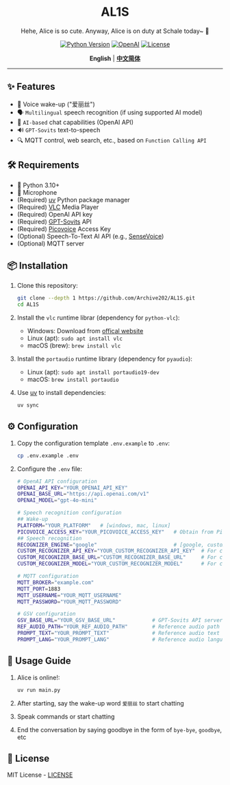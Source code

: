 <div align="center">

# AL1S

Hehe, Alice is so cute. Anyway, Alice is on duty at Schale today~ 🌸

[![Python Version](https://img.shields.io/badge/python-3.10%2B-blue.svg?style=for-the-badge)](https://www.python.org/downloads/) 
[![OpenAI](https://img.shields.io/badge/OpenAI-API-green.svg?style=for-the-badge)](https://platform.openai.com/) 
[![License](https://img.shields.io/badge/LICENSE-MIT-green.svg?style=for-the-badge)](https://github.com/Archive202/AL1S/blob/main/LICENSE)

**English** | [**中文简体**](/docs/zh/README.md)

</div>

---

## ✨ Features

- 🎤 Voice wake-up ("爱丽丝")
- 🗣️ `Multilingual` speech recognition (if using supported AI model)
- 🤖 `AI-based` chat capabilities (OpenAI API)
- 🔊 `GPT-Sovits` text-to-speech
- 🔍 MQTT control, web search, etc., based on `Function Calling API`

## 🛠️ Requirements

- 🐍 Python 3.10+
- 🎤 Microphone
- (Required) [uv](https://github.com/astral-sh/uv) Python package manager
- (Required) [VLC](https://www.videolan.org) Media Player
- (Required) OpenAI API key
- (Required) [GPT-Sovits](https://github.com/RVC-Boss/GPT-SoVITS) API
- (Required) [Picovoice](https://console.picovoice.ai/) Access Key
- (Optional) Speech-To-Text AI API (e.g., [SenseVoice](https://github.com/FunAudioLLM/SenseVoice))
- (Optional) MQTT server

## 📦 Installation

1. Clone this repository:
   ```bash
   git clone --depth 1 https://github.com/Archive202/AL1S.git
   cd AL1S
   ```

2. Install the `vlc` runtime librar (dependency for `python-vlc`):
    - Windows: Download from [offical website](https://www.videolan.org)
    - Linux (apt): `sudo apt install vlc`
    - macOS (brew): `brew install vlc`

3. Install the `portaudio` runtime library (dependency for `pyaudio`):
   - Linux (apt): `sudo apt install portaudio19-dev`
   - macOS: `brew install portaudio`

4. Use [uv](https://hellowac.github.io/uv-zh-cn/getting-started/installation/) to install dependencies:
   ```bash
   uv sync
   ```

## ⚙️ Configuration

1. Copy the configuration template `.env.example` to `.env`:
   ```bash
   cp .env.example .env
   ```

2. Configure the `.env` file:
   ```bash
   # OpenAI API configuration
   OPENAI_API_KEY="YOUR_OPENAI_API_KEY"
   OPENAI_BASE_URL="https://api.openai.com/v1"
   OPENAI_MODEL="gpt-4o-mini"

   # Speech recognition configuration
   ## Wake-up
   PLATFORM="YOUR_PLATFORM"   # [windows, mac, linux]
   PICOVOICE_ACCESS_KEY="YOUR_PICOVOICE_ACCESS_KEY"   # Obtain from Picovoice website
   ## Speech recognition
   RECOGNIZER_ENGINE="google"                         # [google, custom]
   CUSTOM_RECOGNIZER_API_KEY="YOUR_CUSTOM_RECOGNIZER_API_KEY"  # For custom
   CUSTOM_RECOGNIZER_BASE_URL="CUSTOM_RECOGNIZER_BASE_URL"     # For custom
   CUSTOM_RECOGNIZER_MODEL="YOUR_CUSTOM_RECOGNIZER_MODEL"      # For custom           

   # MQTT configuration
   MQTT_BROKER="example.com"
   MQTT_PORT=1883
   MQTT_USERNAME="YOUR_MQTT_USERNAME"
   MQTT_PASSWORD="YOUR_MQTT_PASSWORD"

   # GSV configuration
   GSV_BASE_URL="YOUR_GSV_BASE_URL"            # GPT-Sovits API server address
   REF_AUDIO_PATH="YOUR_REF_AUDIO_PATH"        # Reference audio path (on the server)
   PROMPT_TEXT="YOUR_PROMPT_TEXT"              # Reference audio text
   PROMPT_LANG="YOUR_PROMPT_LANG"              # Reference audio language
   ```

## 🚀 Usage Guide

1. Alice is online!:
   ```bash
   uv run main.py
   ```

2. After starting, say the wake-up word `爱丽丝` to start chatting
3. Speak commands or start chatting
4. End the conversation by saying goodbye in the form of `bye-bye`, `goodbye`, etc

## 📝 License

MIT License - [LICENSE](LICENSE)
